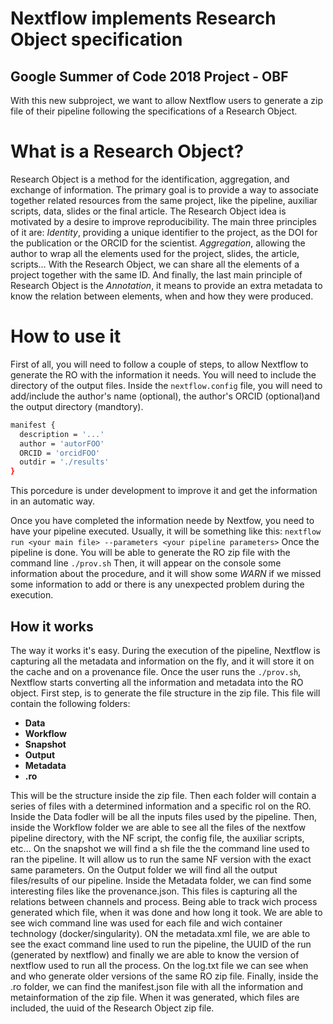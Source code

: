 # Nextflow implements Research Object specification
## Google Summer of Code 2018 Project - OBF

With this new subproject, we want to allow Nextflow users to generate a zip file of their pipeline following the specifications of a Research Object.

# What is a Research Object?
Research Object is a method for the identification, aggregation, and exchange of information. The primary goal is to provide a way to associate together related resources from the same project, like the pipeline, auxiliar scripts, data, slides or the final article.
The Research Object idea is motivated by a desire to improve reproducibility. The main three principles of it are: 
*Identity*, providing a unique identifier to the project, as the DOI for the publication or the ORCID for the scientist. *Aggregation*, allowing the author to wrap all the elements used for the project, slides, the article, scripts… With the Research Object, we can share all the elements of a project together with the same ID. And finally, the last main principle of Research Object is the *Annotation*, it means to provide an extra metadata to know the relation between elements, when and how they were produced.
# How to use it
First of all, you will need to follow a couple of steps, to allow Nextflow to generate the RO with the information it needs.
You will need to include the directory of the output files. Inside the ```nextflow.config``` file, you will need to add/include the author's name (optional), the author's ORCID (optional)and the output directory (mandtory).  
```sh
manifest {
  description = '...'
  author = 'autorFOO'
  ORCID = 'orcidFOO'
  outdir = './results'
}
```
This porcedure is under development to improve it and get the information in an automatic way.

Once you have completed the information neede by Nextfow, you need to have your pipeline executed. Usually, it will be something like this: ```nextflow run <your main file> --parameters <your pipeline parameters>```
Once the pipeline is done. You will be able to generate the RO zip file with the command line ```./prov.sh```
Then, it will appear on the console some information about the procedure, and it will show some *WARN* if we missed some information to add or there is any unexpected problem during the execution.
 ## How it works
 The way it works it's easy. During the execution of the pipeline, Nextflow is capturing all the metadata and information on the fly, and it will store it on the cache and on a provenance file.
 Once the user runs the ```./prov.sh```, Nextflow starts converting all the information and metadata into the RO object.
 First step, is to generate the file structure in the zip file. This file will contain the following folders:
 - **Data** 
 - **Workflow** 
 - **Snapshot** 
 - **Output** 
 - **Metadata** 
 - **.ro** 

This will be the structure inside the zip file. Then each folder will contain a series of files with a determined information and a specific rol on the RO.
Inside the Data fodler will be all the inputs files used by the pipeline. Then, inside the Workflow folder we are able to see all the files of the nextfow pipeline directory, with the NF script, the config file, the auxiliar scripts, etc...
On the snapshot we will find a sh file the the command line used to ran the pipeline. It will allow us to run the same NF version with the exact same parameters. On the Output folder we will find all the output files/results of our pipeline. Inside the Metadata folder, we can find some interesting files like the provenance.json. This files is capturing all the relations between channels and process. Being able to track wich process generated which file, when it was done and how long it took. We are able to see wich command line was used for each file and wich container technology (docker/singularity).
ON the metadata.xml file, we are able to see the exact command line used to run the pipeline, the UUID of the run (generated by nextflow) and finally we are able to know the version of nextflow used to run all the process. On the log.txt file we can see when and who generate older versions of the same RO zip file. 
Finally, inside the .ro folder, we can find the manifest.json file with all the information and metainformation of the zip file. When it was generated, which files are included, the uuid of the Research Object zip file.  